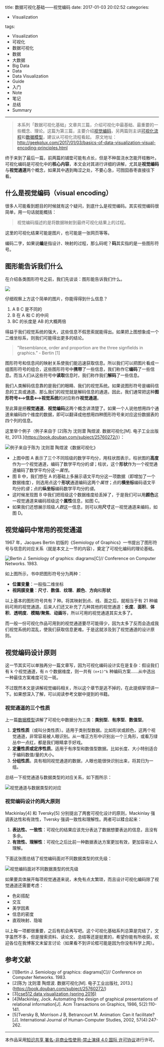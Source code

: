 title: 数据可视化基础——视觉编码
date: 2017-01-03 20:02:52
categories:

- Visualization

tags:

- Visualization
- 可视化
- 数据可视化
- 数据
- 大数据
- Big Data
- Data
- Data Visualization
- Guide
- 入门
- Note
- 笔记
- 总结
- Summary

---

> 本系列「数据可视化基础」文章共三篇，介绍可视化中最基础、最重要的一些概念、理论。这篇为第三篇，主要介绍[视觉编码](http://geekplux.com/2017/01/03/basics-of-data-visualization-visual-encoding-principles.html)，另两篇则主讲[可视化流程](http://geekplux.com/2017/01/01/basics-of-data-visualization-the-process-model.html)和[数据模型](http://geekplux.com/2017/01/02/basics-of-data-visualization-data-model.html)，建议从可视化流程看起。
> 原文地址：http://geekplux.com/2017/01/03/basics-of-data-visualization-visual-encoding-principles.html

终于来到了最后一篇，前两篇的铺垫可能有点长，但是不种苗浇水怎能开枝散叶。可视化编码是可视化中的**核心内容**，本文会对其进行详细的讲解，尤其是**视觉编码**与**视觉通道**两个概念，如果其中遇到晦涩之处，不要心急，可囫囵吞枣直接往下看。

## 什么是视觉编码（visual encoding）

很多人可能看到题目的时候就有这个疑问，到底什么是视觉编码。其实视觉编码很简单，用一句话就能概括：

> 视觉编码描述的是将数据映射到最终可视化结果上的过程。

这里的可视化结果可能是图片，也可能是一张网页等等。

编码二字，如果说**编**是指设计、映射的过程，那么码呢？**码**其实指的是一些图形符号。

## 图形能告诉我们什么

在介绍各类图形符号之前，我们先谈谈：图形能告诉我们什么。

![](https://geekpluxblog.oss-cn-hongkong.aliyuncs.com/basics-of-data-visualization/pic.png)

仔细观察上方这个简单的图片，你能得得到什么信息？

1. A B C 是不同的
2. B 在 A 和 C 的中间
3. BC 的长度是 AB 的大概两倍

得益于我们视觉系统的强大，这些信息不假思索就能得出。如果把上图想象成一个二维坐标系，则我们可能得出更多的结论。

> "Resemblance, order and proportion are the three signfields in graphics.” - Bertin [1]

图形符号和信息间的映射关系使我们能迅速获取信息。所以我们可以把图片看成一组图形符号的组合，这些图形符号中**携带**了一些信息，我们称作它**编码**了一些信息。而当人们从这些符号中**读取**信息时，我们称作我们**解码**了一些信息。

我们人类解码信息靠的是我们的眼睛、我们的视觉系统。如果说图形符号是编码信息的工具或通道、那么我们的视觉就是解码信息的通道。因此，我们通常把这种**图形符号<——>信息<——>视觉系统**的对应称作**视觉通道**。

至此算是把**视觉通道**、**视觉编码**这两个概念讲清楚了。如果一个人说他想用四个通道来编码四个维度的数据，即可以翻译成他想用四种图形符号来对应这份数据表的四个列的信息。

这里举个例子（例子来自于 [2]陈为 沈则潜 陶煜波. 数据可视化[M]. 电子工业出版社, 2013.](https://book.douban.com/subject/25760272/)）：

![例子来自于陈为 沈则潜 陶煜波《数据可视化》](https://geekpluxblog.oss-cn-hongkong.aliyuncs.com/basics-of-data-visualization/example.png)

- 上图中图 A 表示了三个不同班级的数学平均分，用柱状图表示，柱状图的**高度**作为一个视觉通道，编码了数学平均分的*值*；柱状，这个**形状**作为一个视觉通道编码了数学平均分这一*属性*。
- 图 B 中，我们想在 A 的基础上多展示语文平均分这一项数据（即增加了一个数据维度），则选用点这个**形状**通道编码这两个*属性*；点的**横坐标**编码语文平均分的*值*；点的**纵坐标**编码数学平均分的*值*。
- 这时候发现图 B 中我们把班级这个数据维度给丢掉了，于是我们可以用**颜色**这一视觉通道来编码班级这个**属性**信息，如图 C。
- 如果我们还想展示班级*人数*这一信息，则可以用**尺寸**这一视觉通道来编码，如图 D。

## 视觉编码中常用的视觉通道

1967 年，Jacques Bertin 初版的《Semiology of Graphics》一书提出了图形符号与信息的对应关系（就是本文上一节的内容），奠定了可视化编码的理论基础。

![Bertin J. Semiology of graphics: diagrams[C]// Conference on Computer Networks. 1983.](https://geekpluxblog.oss-cn-hongkong.aliyuncs.com/basics-of-data-visualization/signal.png)

如上图所示，书中把图形符号分为两种：

- **位置变量**：一般指二维坐标
- **视网膜变量**：**尺寸**、**数值**、**纹理**、**颜色**、**方向**和**形状**

以上基本的图形符号共有 7 种。将其映射到点、线、面之后，就相当于有 21 种编码可用的视觉通道。后来人们还又补充了几种其他的视觉通道：**长度**、**面积**、**体积**、**透明度**、**模糊/聚焦**、**动画**等，所以可用的视觉通道其实太多了。

而一般一份可视化作品可用到的视觉通道要尽可能得少，因为太多了反而会造成我们视觉系统的混乱，使我们获取信息更难。于是这就涉及到了视觉通道的设计原则。

## 视觉编码设计原则

这一节其实可以单独再分一篇文章写，因为可视化编码设计实在是复杂：假设我们有 k 个视觉通道，有 n 个数据维度，则一共有 `(n+1)^k` 种编码方案……从中选出一种最佳方案难度可见一斑。

不过既然本文是讲解视觉编码相关，所以这个章节是逃不掉的，在此提纲挈领讲一下。如果想深入了解，可以阅读参考文献中提到的书籍。

### 视觉通道的三个性质

上一篇[数据模型](http://geekplux.com/2017/01/02/basics-of-data-visualization-data-model.html)讲解了可视化中数据分为三类：**类别型**、**有序型**、**数值型**。

1. **定性性质**（或叫分类性质）。适用于类别型数据。比如形状或颜色，这两个视觉通道，非常容易被人眼识别。从一堆正方形中识别出一个三角形，或看万绿丛中一点红，都是我们眼睛拿手好戏。
2. **定量性质或定序性质**。适用于有序型和数值型数据。比如长度、大小特别适合于编码数值/量的大小。
3. **分组性质**。具有相同视觉通道的数据，人眼也能很快识别出来，将其归为一组。

总结一下视觉通道与数据类型的对应关系，如下图所示：

![视觉通道与数据类型的对应](https://geekpluxblog.oss-cn-hongkong.aliyuncs.com/basics-of-data-visualization/level.png)

### 视觉编码设计的两大原则

Mackinlay[4] 和 Tversky[5] 分别提出了两套可视化设计的原则，Mackinlay 强调表达性和有效性，Tversky 强调一致性和理解性。两者可以糅合起来：

1. **表达性、一致性**：可视化的结果应该充分表达了数据想要表达的信息，且没有多余。
2. **有效性、理解性**：可视化之后比前一种数据表达方案更加有效，更加容易让人理解。

下面这张图总结了视觉编码面对不同数据类型的优先级：

![视觉编码面对不同数据类型的优先级](https://geekpluxblog.oss-cn-hongkong.aliyuncs.com/basics-of-data-visualization/level2.png)

如果要具体展开每项视觉通道来说，未免有点太繁琐，而且设计可视化编码除了视觉通道还需要考虑：

- 色彩搭配
- 交互
- 美学因素
- 信息的密度
- 直观映射、隐喻

以上每一项都很重要，之后有机会再写吧。这个可视化基础系列总算是完结了，文字虽然不多，但是搜索资料、读论文、总结等还是挺累的，希望你能有所收获。欢迎各位在我博客文末留言讨论（如果看不到评论框可能是因为你没有科学上网）。

## 参考文献

- [1]Bertin J. Semiology of graphics: diagrams[C]// Conference on Computer Networks. 1983.
- [2]陈为 沈则潜 陶煜波. 数据可视化[M]. 电子工业出版社, 2013.](https://book.douban.com/subject/25760272/)
- [3][cse512 data visualization (spring 2016)](http://courses.cs.washington.edu/courses/cse512/16sp/)
- [4]Mackinlay, Jock. Automating the design of graphical presentations of relational information[J]. Acm Transactions on Graphics, 1986, 5(2):110-141.
- [5]Tversky B, Morrison J B, Betrancourt M. Animation: Can it facilitate?[J]. International Journal of Human-Computer Studies, 2002, 57(4):247-262.

---

本作品采用[知识共享 署名-非商业性使用-禁止演绎 4.0 国际 许可协议](http://creativecommons.org/licenses/by-nc-nd/4.0/)进行许可。
